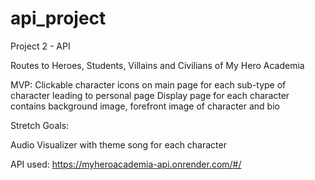 # api_project
Project 2 - API 

Routes to Heroes, Students, Villains and Civilians of My Hero Academia

MVP:
Clickable character icons on main page for each sub-type of character leading to personal page
Display page for each character contains background image, forefront image of character and bio

Stretch Goals:

Audio Visualizer with theme song for each character


API used: https://myheroacademia-api.onrender.com/#/
